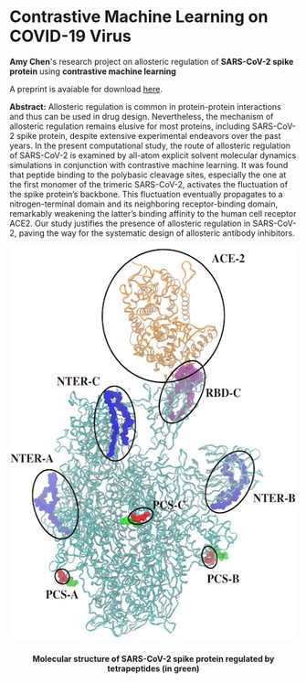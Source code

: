 # Contrastive Machine Learning on COVID-19 Virus
**Amy Chen**'s research project on allosteric regulation of **SARS-CoV-2 spike protein** using **contrastive machine learning** 

A preprint is avaiable for download [here](http://www.google.com).

**Abstract:** Allosteric regulation is common in protein-protein interactions and thus can be used in drug design. Nevertheless, the mechanism of allosteric regulation remains elusive for most proteins, including SARS-CoV-2 spike protein, despite extensive experimental endeavors over the past years. In the present computational study, the route of allosteric regulation of SARS-CoV-2 is examined by all-atom explicit solvent molecular dynamics simulations in conjunction with contrastive machine learning. It was found that peptide binding to the polybasic cleavage sites, especially the one at the first monomer of the trimeric SARS-CoV-2, activates the fluctuation of the spike protein’s backbone. This fluctuation eventually propagates to a nitrogen-terminal domain and its neighboring receptor-binding domain, remarkably weakening the latter’s binding affinity to the human cell receptor ACE2. Our study justifies the presence of allosteric regulation in SARS-CoV-2, paving the way for the systematic design of allosteric antibody inhibitors.  

<p align="center">
<img src="SARS-CoV-2.jpg" width=546, height=691> 
</p>
<h4 align="center">Molecular structure of SARS-CoV-2 spike protein regulated by tetrapeptides (in green)</h4>                                
